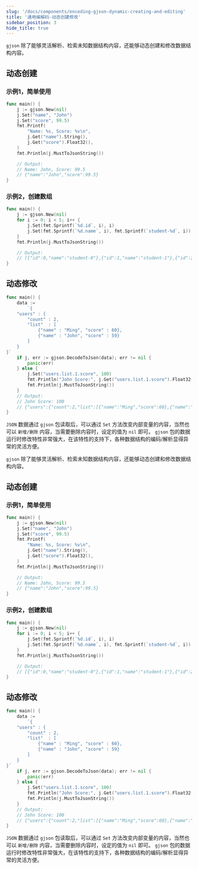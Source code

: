 ```yaml
---
slug: '/docs/components/encoding-gjson-dynamic-creating-and-editing'
title: '通用编解码-动态创建修改'
sidebar_position: 3
hide_title: true
---
```


`gjson` 除了能够灵活解析、检索未知数据结构内容，还能够动态创建和修改数据结构内容。

## 动态创建

### 示例1，简单使用

```go
func main() {
    j := gjson.New(nil)
    j.Set("name", "John")
    j.Set("score", 99.5)
    fmt.Printf(
        "Name: %s, Score: %v\n",
        j.Get("name").String(),
        j.Get("score").Float32(),
    )
    fmt.Println(j.MustToJsonString())

    // Output:
    // Name: John, Score: 99.5
    // {"name":"John","score":99.5}
}
```

### 示例2，创建数组

```go
func main() {
    j := gjson.New(nil)
    for i := 0; i < 5; i++ {
        j.Set(fmt.Sprintf(`%d.id`, i), i)
        j.Set(fmt.Sprintf(`%d.name`, i), fmt.Sprintf(`student-%d`, i))
    }
    fmt.Println(j.MustToJsonString())

    // Output:
    // [{"id":0,"name":"student-0"},{"id":1,"name":"student-1"},{"id":2,"name":"student-2"},{"id":3,"name":"student-3"},{"id":4,"name":"student-4"}]
}
```

## 动态修改

```go
func main() {
    data :=
        `{
    "users" : {
        "count" : 2,
        "list"  : [
            {"name" : "Ming", "score" : 60},
            {"name" : "John", "score" : 59}
        ]
    }
}`
    if j, err := gjson.DecodeToJson(data); err != nil {
        panic(err)
    } else {
        j.Set("users.list.1.score", 100)
        fmt.Println("John Score:", j.Get("users.list.1.score").Float32())
        fmt.Println(j.MustToJsonString())
    }
    // Output:
    // John Score: 100
    // {"users":{"count":2,"list":[{"name":"Ming","score":60},{"name":"John","score":100}]}}
}
```

`JSON` 数据通过 `gjson` 包读取后，可以通过 `Set` 方法改变内部变量的内容，当然也可以 `新增/删除` 内容，当需要删除内容时，设定的值为 `nil` 即可。 `gjson` 包的数据运行时修改特性非常强大，在该特性的支持下，各种数据结构的编码/解析显得异常的灵活方便。

`gjson` 除了能够灵活解析、检索未知数据结构内容，还能够动态创建和修改数据结构内容。

## 动态创建

### 示例1，简单使用

```go
func main() {
    j := gjson.New(nil)
    j.Set("name", "John")
    j.Set("score", 99.5)
    fmt.Printf(
        "Name: %s, Score: %v\n",
        j.Get("name").String(),
        j.Get("score").Float32(),
    )
    fmt.Println(j.MustToJsonString())

    // Output:
    // Name: John, Score: 99.5
    // {"name":"John","score":99.5}
}
```

### 示例2，创建数组

```go
func main() {
    j := gjson.New(nil)
    for i := 0; i < 5; i++ {
        j.Set(fmt.Sprintf(`%d.id`, i), i)
        j.Set(fmt.Sprintf(`%d.name`, i), fmt.Sprintf(`student-%d`, i))
    }
    fmt.Println(j.MustToJsonString())

    // Output:
    // [{"id":0,"name":"student-0"},{"id":1,"name":"student-1"},{"id":2,"name":"student-2"},{"id":3,"name":"student-3"},{"id":4,"name":"student-4"}]
}
```

## 动态修改

```go
func main() {
    data :=
        `{
    "users" : {
        "count" : 2,
        "list"  : [
            {"name" : "Ming", "score" : 60},
            {"name" : "John", "score" : 59}
        ]
    }
}`
    if j, err := gjson.DecodeToJson(data); err != nil {
        panic(err)
    } else {
        j.Set("users.list.1.score", 100)
        fmt.Println("John Score:", j.Get("users.list.1.score").Float32())
        fmt.Println(j.MustToJsonString())
    }
    // Output:
    // John Score: 100
    // {"users":{"count":2,"list":[{"name":"Ming","score":60},{"name":"John","score":100}]}}
}
```

`JSON` 数据通过 `gjson` 包读取后，可以通过 `Set` 方法改变内部变量的内容，当然也可以 `新增/删除` 内容，当需要删除内容时，设定的值为 `nil` 即可。 `gjson` 包的数据运行时修改特性非常强大，在该特性的支持下，各种数据结构的编码/解析显得异常的灵活方便。